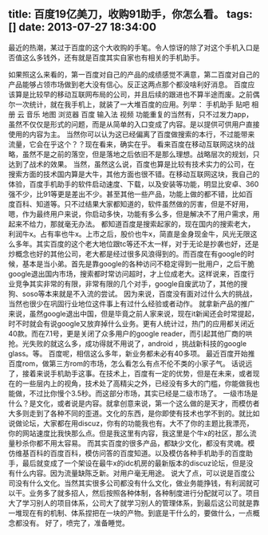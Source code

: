 title: 百度19亿美刀，收购91助手，你怎么看。
tags: []
date: 2013-07-27 18:34:00
---

最近的热潮，某过于百度的这个大收购的手笔。令人惊讶的除了对这个手机入口是否值这么多钱外，还有就是百度其实自家也有相关的手机助手。

如果照这么来看的，第一百度对自己的产品的成绩感觉不满意，第二百度对自己的产品能够占领市场做到老大没有信心。反正这两点那个都没啥利好消息。
百度应该算是比较早的移动互联网布局的公司，并且后续的跟进也不算半途而废。之前偶尔一次统计，就在我手机上，就装了一大堆百度的应用。列举：
手机助手
贴吧
相册
云
音乐
地图
浏览器
百度
输入法
视频
功能重复的当然有，只不过发力app，虽然不仅仅是形式的问题，而是从简单的入口变成了内容。是以提供可供用户直接使用的内容为主。
当然你可以认为这已经偏离了百度做搜索的本行，不过能带来流量，它会在乎这个？？现在看来，确实在乎。
看来百度在移动互联网这块的战略，虽然不是之前的落空，但是落地之后依旧不是那么理想。战略层次的规划，只达到了战术的效果。
当然，虽然这么说，百度也算是比较有技术实力的公司，在搜索方面的技术国内算是大牛，其他方面也很不错。在移动互联网这块，我自己的体验，百度手机助手的软件启动速度、下载，以及安装等功能，明显比安卓、360强不少，比91等更是差出不少。甚至其他一些产品，功能上做的都不错，比如百度百科、知道等。只不过结果大家都知道的，软件虽然做的厉害，但是不好用，嗯，作为最终用户来说，你启动多快，功能有多么多，但是解决不了用户需求，用起来不给力，那就毫无办法。
都知道百度是搜索起家的，现在国内的搜索老大，利润牛x。占有率也牛x。上市之后，股价也牛x，简直是金身现金牛，风光无限这么多年。其实百度的这个老大地位跟tc等还不太一样，对于无论是抄袭也好，还是炒概念也好的其他公司，老大都是经过很多风浪得到的。而百度在有google的时候，基本是当小弟。首先是靠google的各种访问不稳定得到一批用户，之后干脆google退出国内市场，搜索都时常访问超时，才上位成老大。这样说来，百度行业竞争其实非常的有限，非常有限的几个对手，google自废武功了，其他的搜狗、soso等本来就是不入流的尝试。
因为来说，百度没有面对过什么大的挑战，当然也很少在巩固行业地位这件事上有过什么经验或者动作。 就拿新产品的推广来说，虽然google退出中国，但是毕竟之前人家来说，现在it新闻还会时常提起，时不时就会有说google又放弃掉什么业务。更有人统计过，热门的应用都关闭近40款。而在7.1号，更是关闭了众多用户的google reader，而引起其他厂商的哄抢。光失败的就这么多，成功得就不用说了，android ，挑战新科技的google glass。等。
百度呢，相信这么多年，新业务都未必有40多项。
最近百度开始推百度rom，做第三方rom的市场，怎么看怎么有点不伦不类的小家子气。
话说远了，接着来说手机助手这事。在技术上，百度有一定的优势，但是在未来，或者现在的一些层内上的视角，技术处了高精尖之外，已经没有多大的门槛，你能做我也能做，不过比你慢个3.5秒。而这部分市场，其实已经是二级市场了。
一级市场是什么？是文化，或者说是内容。就拿创意来说，第一个这么做的是天才，而模仿者大多则走到了各种不同的歪道。文化的东西，是你即使有技术也学不到的。就比如说做论坛，大家都在用discuz，你有的功能我也有。大不了你的主题比我漂亮，你的网站速度比我快那么点。但是我这里有内容，我这里是个牛x的社区，那么流量秒杀你都不用太容易。
而其实百度的很多产品，都缺少文化，都没有灵魂。模仿维基百科的百度百科，模仿问答的百度知道。以及模仿各种手机助手的百度助手，最后就变成了一个架设在最牛x的idc机房的最新版本的discuz论坛，但是没有什么内容。因为流量缺陈乏新。对用户毫无用途。
说大了点，可以说是百度公司没有什么文化。当然其实很多公司都没有什么文化，做业务能挣钱，有利润就可以干。业务多了就多招人，然后按照各种体制，各种制度进行分配就可以了。项目大了学习别人的项目体系，公司大了就学习别人的管理体系，到最后这公司就是靠一堆现在有的机制、体系捏把在一块的产物。到底是干什么的，要做什么，一点概念都没有。
好了，喷完了，准备睡觉。